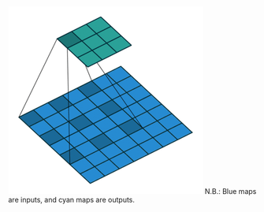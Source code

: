 ![Dilated convolution animations](dilation.gif)
N.B.: Blue maps are inputs, and cyan maps are outputs.
